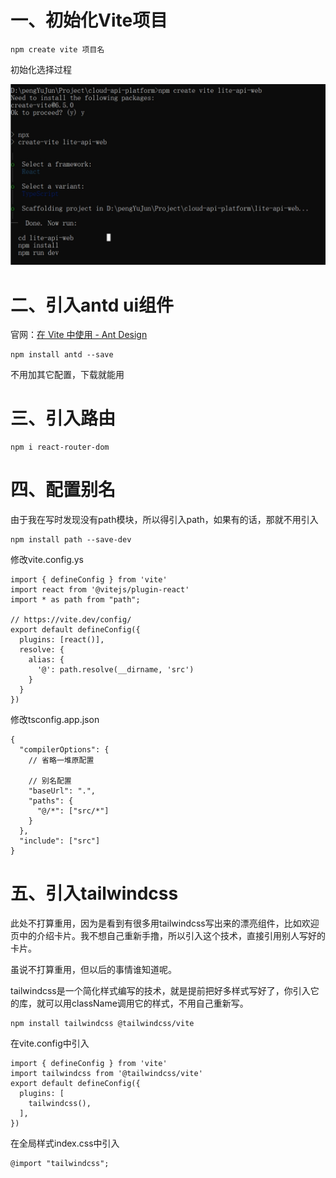 # 一、初始化Vite项目

```
npm create vite 项目名
```

初始化选择过程

![vite初始化过程](images/vite初始化过程.png)

# 二、引入antd ui组件

官网：[在 Vite 中使用 - Ant Design](https://ant-design.antgroup.com/docs/react/use-with-vite-cn)

```
npm install antd --save
```

不用加其它配置，下载就能用

# 三、引入路由

```
npm i react-router-dom
```

# 四、配置别名

由于我在写时发现没有path模块，所以得引入path，如果有的话，那就不用引入

```
npm install path --save-dev
```

修改vite.config.ys

```
import { defineConfig } from 'vite'
import react from '@vitejs/plugin-react'
import * as path from "path";

// https://vite.dev/config/
export default defineConfig({
  plugins: [react()],
  resolve: {
    alias: {
      '@': path.resolve(__dirname, 'src')
    }
  }
})
```

修改tsconfig.app.json

```
{
  "compilerOptions": {
    // 省略一堆原配置

    // 别名配置
    "baseUrl": ".",
    "paths": {
      "@/*": ["src/*"]
    }
  },
  "include": ["src"]
}
```

# 五、引入tailwindcss

此处不打算重用，因为是看到有很多用tailwindcss写出来的漂亮组件，比如欢迎页中的介绍卡片。我不想自己重新手撸，所以引入这个技术，直接引用别人写好的卡片。

虽说不打算重用，但以后的事情谁知道呢。

tailwindcss是一个简化样式编写的技术，就是提前把好多样式写好了，你引入它的库，就可以用className调用它的样式，不用自己重新写。

```
npm install tailwindcss @tailwindcss/vite
```

在vite.config中引入

```
import { defineConfig } from 'vite'
import tailwindcss from '@tailwindcss/vite'
export default defineConfig({
  plugins: [
    tailwindcss(),
  ],
})
```

在全局样式index.css中引入

```
@import "tailwindcss";
```



